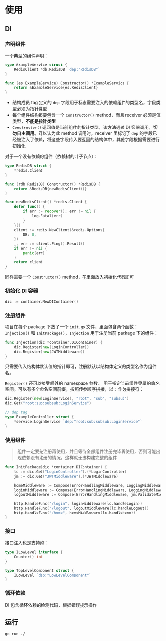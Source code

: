 # 使用

## DI

### 声明组件

一个典型的组件声明：

```go
type ExampleService struct {
	RedisClient *db.RedisDB `dep:"RedisDB"`
}

func (es ExampleService) Constructor() *ExampleService {
	return &ExampleService{es.RedisClient}
}
```

- 结构成员 tag 定义的 `dep` 字段用于标志需要注入的依赖组件的类型名，字段类型必须为指针类型
- 每个组件结构都要包含一个 `Constructor()` method，而且 receiver 必须是值类型，**不能是指针类型**
- `Constructor()` 返回值是当前组件的指针类型，该方法通过 DI 容器调用，**切勿自主调用**。可以认为此 method 调用时，receiver
  里标记了 `dep` 的字段已经被注入了依赖，将这些字段传入要返回的结构体中，其他字段根据需要进行初始化

对于一个没有依赖的组件（依赖树的叶子节点）：

```go
type RedisDB struct {
	*redis.Client
}

func (rdb RedisDB) Constructor() *RedisDB {
	return &RedisDB{newRedisClient()}
}

func newRedisClient() *redis.Client {
	defer func() {
		if err := recover(); err != nil {
			log.Fatal(err)
		}
	}()
	client := redis.NewClient(&redis.Options{
		DB: 0,
	})
	_, err := client.Ping().Result()
	if err != nil {
		panic(err)
	}
	return client
}
```

同样需要一个 `Constructor()` method，在里面放入初始化代码即可

### 初始化 DI 容器

```go
dic := container.NewDIContainer()
```

### 注册组件

项目在每个 package 下放了一个 `init.go` 文件，里面包含两个函数：`Injection()` 和 `InitPackage()`，`Injection` 用于注册当前 package 下的组件：

```go
func Injection(dic *container.DIContainer) {
	dic.Register(new(LoginController))
	dic.Register(new(JWTMiddleware))
}
```

只需要传入结构体默认值的指针即可，注册默认以结构体定义的类型名作为组件名。

`Register()` 还可以接受额外的 namespace 参数， 用于指定当前组件隶属的命名空间。可以有多个命名空间前缀，按照传参顺序拼接，以 `:` 作为拼接符：

```go
dic.Register(new(LoginService), "root", "sub", "subsub")
dic.Get("root:sub:subsub:LoginService")

// dep tag
type ExampleController struct {
	*service.LoginService `dep:"root:sub:subsub:LoginService"`
}
```

### 使用组件

>组件一定要先注册再使用，并且等待全部组件注册完毕再使用，否则可能出现依赖没有注册的情况，这样就无法构建完整的组件

```go
func InitPackage(dic *container.DIContainer) {
	lc := dic.Get("LoginController").(*LoginController)
	jm := dic.Get("JWTMiddleware").(*JWTMiddleware)

	homeMiddleware := Compose(ErrorHandlingMiddleware, LoggingMiddleware, jm.ValidateMiddleware, jm.RefreshTokenMiddleware)
	loginMiddleware := Compose(ErrorHandlingMiddleware, LoggingMiddleware)
	logoutMiddleware := Compose(ErrorHandlingMiddleware, jm.ValidateMiddleware)

	http.HandleFunc("/login", loginMiddleware(lc.handleLogin))
	http.HandleFunc("/logout", logoutMiddleware(lc.handleLogout))
	http.HandleFunc("/home", homeMiddleware(lc.handleHome))
}
```

### 接口

接口注入也是支持的：

```go
type ILowLevel interface {
	Counter() int
}

type TopLevelComponent struct {
	ILowLevel `dep:"LowLevelComponent"`
}
```

### 循环依赖

DI 包含循环依赖的检测代码，根据错误提示操作

## 运行

`go run ./`